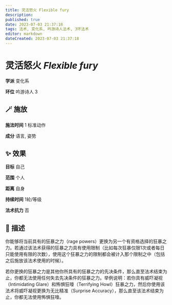 ```yaml
---
title: 灵活怒火 Flexible fury
description: 
published: true
date: 2023-07-03 21:37:18
tags: 法术, 变化系, 吟游诗人法术, 3环法术
editor: markdown
dateCreated: 2023-07-03 21:37:18
---
```


# **灵活怒火** *Flexible fury*

**学派** 变化系 

**环位** 吟游诗人 3

## 🪄 施放

**施法时间** 1 标准动作

**成分** 语言, 姿势

## ✨ 效果 

**目标** 自己 

**范围** 个人

**距离** 自身  

**持续时间** 1轮/等级 

**法术抗力** 否

## 📖 描述

你能够将当前具有的狂暴之力（rage powers）更换为另一个有资格选择的狂暴之力。若通过该法术获得的狂暴之力具有使用限制（比如每次狂暴仅限1次或者每日只能使用有限的次数），使用这个狂暴之力的限制都会被计入那个限制之中（包括之后施放该法术使用的时候）。

若你更换的狂暴之力是其他你所具有的狂暴之力的先决条件，那么直至法术结束为止，你都无法使用任何失去先决条件的狂暴之力。举例说明：若你具有威吓凝视（Intimidating Glare）和怖惧狂嚎（Terrifying Howl）狂暴之力，然后你使用该法术将威吓凝视更换为无比精准（Surprise Accuracy），那么直至该法术结束为止，你都无法使用怖惧狂嚎。
    